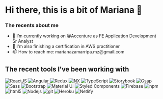 <h1> Hi there, this is a bit of Mariana 👋 </h1>

<!--
**Marianahndez/Marianahndez** is a ✨ _special_ ✨ repository because its `README.md` (this file) appears on your GitHub profile.

Here are some ideas to get you started:
-->

<h3> The recents about me </h3>

<ul>
  <li>🔭 I’m currently working on @Accenture as FE Application Development Sr Analyst</li>
  <li>🌱 I'm also finishing a certification in AWS practitioner</li>
  <li>📫 How to reach me: marianazamarripa.mz@gmail.com</li>
</ul>

<h2> The recent tools I've been working with </h2>

<p>
  <img alt="ReactJS" src="https://img.shields.io/badge/-React%20JS-45b8d8?style=for-the-badge&logo=react&logoColor=white" />
  <img alt="Angular" src="https://img.shields.io/badge/-Angular-DD0031?style=for-the-badge&logo=angular&logoColor=white" />
  <img alt="Redux" src="https://img.shields.io/badge/-Redux-764ABC?style=for-the-badge&logo=redux&logoColor=white" />
  <img alt="NX" src="https://img.shields.io/badge/-NX-2b3636?style=for-the-badge&logo=nx&logoColor=white" />
  <img alt="TypeScript" src="https://img.shields.io/badge/-TypeScript-007ACC?style=for-the-badge&logo=typescript&logoColor=white" />
  <img alt="Storybook" src="https://img.shields.io/badge/-Storybook-fe4785?style=for-the-badge&logo=storybook&logoColor=white" />
  <img alt="Gsap" src="https://img.shields.io/badge/-Gsap-4e9816?style=for-the-badge&logo=gsap&logoColor=white" />
  <img alt="Sass" src="https://img.shields.io/badge/-Sass-CC6699?style=for-the-badge&logo=sass&logoColor=white" />
  <img alt="Bootstrap" src="https://img.shields.io/badge/-Bootstrap-712cf9?style=for-the-badge&logo=bootstrap&logoColor=white" />
  <img alt="Material UI" src="https://img.shields.io/badge/-Material%20UI-5090D3?style=for-the-badge&logo=mui&logoColor=white" />
  <img alt="Styled Components" src="https://img.shields.io/badge/-Styled_Components-76a47d?style=for-the-badge&logo=styled-components&logoColor=white" />
  <img alt="Firebase" src="https://img.shields.io/badge/-Firebase-fecb2c?style=for-the-badge&logo=firebase&logoColor=black" />
  <img alt="npm" src="https://img.shields.io/badge/-NPM-CB3837?style=for-the-badge&logo=npm&logoColor=white" />
  <img alt="html5" src="https://img.shields.io/badge/-HTML5-E34F26?style=for-the-badge&logo=html5&logoColor=white" />
  <img alt="Nodejs" src="https://img.shields.io/badge/-Nodejs-43853d?style=for-the-badge&logo=Node.js&logoColor=white" />
  <img alt="git" src="https://img.shields.io/badge/-Git-F05032?style=for-the-badge&logo=git&logoColor=white" />
  <img alt="Heroku" src="https://img.shields.io/badge/-Heroku-430098?style=for-the-badge&logo=heroku&logoColor=white" />
  <img alt="Netlify" src="https://img.shields.io/badge/-Netlify-5cebdf?style=for-the-badge&logo=netlify&logoColor=black" />
</p>
<!-- - React Testing Library / Jest
- Redux
- Typescript
- Nx #2b3636
- Angular 4^
- Storybook
- CSS libraries
- Gsap -->
